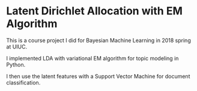 # Latent Dirichlet Allocation with EM Algorithm

This is a course project I did for Bayesian Machine Learning in 2018 spring at UIUC.

I implemented LDA with variational EM algorithm for topic modeling in Python.

I then use the latent features with a Support Vector Machine for document classification. 

